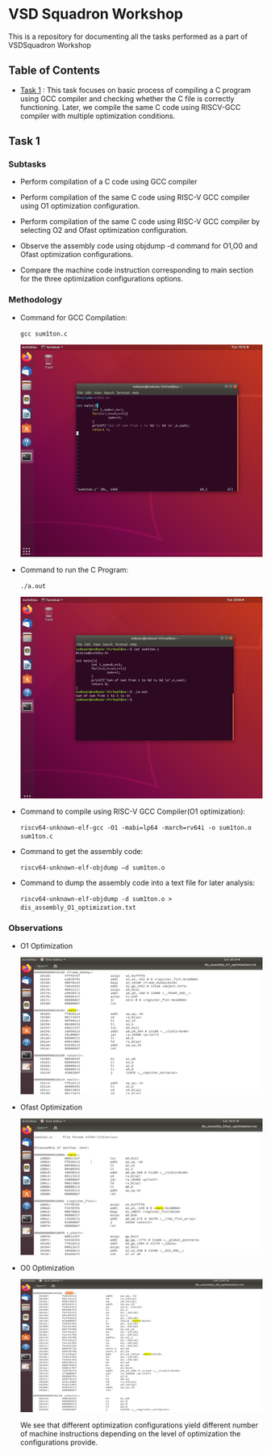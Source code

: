 # VSD Squadron Workshop

This is a repository for documenting all the tasks performed as a part of VSDSquadron Workshop

##  Table of Contents

- [Task 1](#task-1) : This task focuses on basic process of compiling a C program using GCC compiler and checking whether the C file is correctly functioning. Later, we compile the same C code using RISCV-GCC compiler with multiple optimization conditions.



## Task 1
### Subtasks
- Perform compilation of a C code using GCC compiler

- Perform compilation of the same C code using RISC-V GCC compiler using O1 optimization configuration.

- Perform compilation of the same C code using RISC-V GCC compiler by selecting O2 and Ofast optimization configuration.

- Observe the assembly code using objdump -d command for O1,O0 and Ofast optimization configurations.

- Compare the machine code instruction corresponding to main section for the three optimization configurations options.

### Methodology

- Command for GCC Compilation: 

    ```gcc sum1ton.c```

    ![C Program Screenshot](screen_snaps/C_prog_vim.png)


- Command to run the C Program: 

    ```./a.out```

    ![C Program Screenshot](screen_snaps/C_program_run_terminal.png)


- Command to compile using RISC-V GCC Compiler(O1 optimization): 

    ```riscv64-unknown-elf-gcc -O1 -mabi=lp64 -march=rv64i -o sum1ton.o sum1ton.c```


- Command to get the assembly code: 

    ```riscv64-unknown-elf-objdump –d sum1ton.o```

- Command to dump the assembly code into a text file for later analysis: 
    
    ```riscv64-unknown-elf-objdump -d sum1ton.o > dis_assembly_O1_optimization.txt```


### Observations

- O1 Optimization 

    ![O1 Optimization Screenshot](screen_snaps/o1.png)

- Ofast Optimization 

    ![Ofast Optimization Screenshot](screen_snaps/ofast.png)

- O0 Optimization 

    ![O0 Optimization Screenshot](screen_snaps/o0.png)

    We see that different optimization configurations yield different number of machine instructions depending on the level of optimization the configurations provide.

<!-- ***
---
*** -->


<!-- checking -->

<!-- ## Task 2 -->
